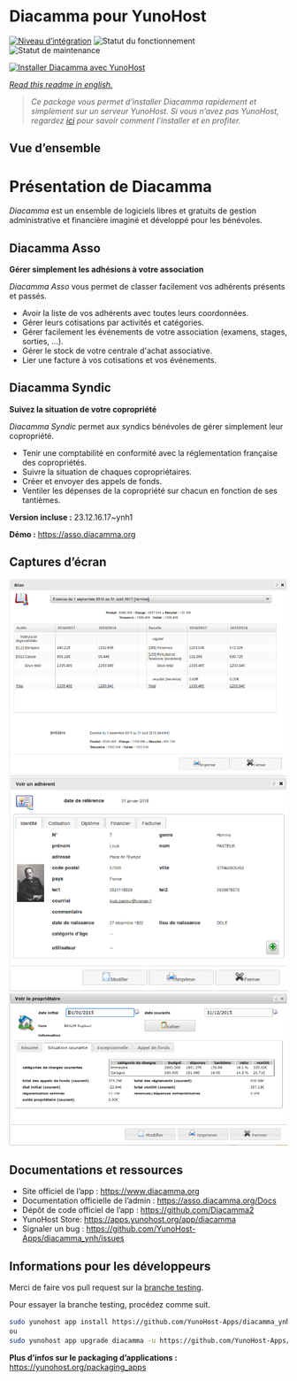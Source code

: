 <!--
N.B.: This README was automatically generated by https://github.com/YunoHost/apps/tree/master/tools/README-generator
It shall NOT be edited by hand.
-->

# Diacamma pour YunoHost

[![Niveau d’intégration](https://dash.yunohost.org/integration/diacamma.svg)](https://dash.yunohost.org/appci/app/diacamma) ![Statut du fonctionnement](https://ci-apps.yunohost.org/ci/badges/diacamma.status.svg) ![Statut de maintenance](https://ci-apps.yunohost.org/ci/badges/diacamma.maintain.svg)

[![Installer Diacamma avec YunoHost](https://install-app.yunohost.org/install-with-yunohost.svg)](https://install-app.yunohost.org/?app=diacamma)

*[Read this readme in english.](./README.md)*

> *Ce package vous permet d’installer Diacamma rapidement et simplement sur un serveur YunoHost.
Si vous n’avez pas YunoHost, regardez [ici](https://yunohost.org/#/install) pour savoir comment l’installer et en profiter.*

## Vue d’ensemble

# Présentation de Diacamma

_Diacamma_ est un ensemble de logiciels libres et gratuits de gestion administrative et financière imaginé et développé pour les bénévoles.

## Diacamma Asso

**Gérer simplement les adhésions à votre association**

_Diacamma Asso_ vous permet de classer facilement vos adhérents présents et passés.

 * Avoir la liste de vos adhérents avec toutes leurs coordonnées.
 * Gérer leurs cotisations par activités et catégories.
 * Gérer facilement les événements de votre association (examens, stages, sorties, ...).
 * Gérer le stock de votre centrale d'achat associative.
 * Lier une facture à vos cotisations et vos événements.

 
## Diacamma Syndic

**Suivez la situation de votre copropriété**

_Diacamma Syndic_ permet aux syndics bénévoles de gérer simplement leur copropriété.

 * Tenir une comptabilité en conformité avec la réglementation française des copropriétés.
 * Suivre la situation de chaques copropriétaires.
 * Créer et envoyer des appels de fonds.
 * Ventiler les dépenses de la copropriété sur chacun en fonction de ses tantièmes.


**Version incluse :** 23.12.16.17~ynh1

**Démo :** https://asso.diacamma.org

## Captures d’écran

![Capture d’écran de Diacamma](./doc/screenshots/03_bilan_comptable.png)
![Capture d’écran de Diacamma](./doc/screenshots/01_fiche_adherent.png)
![Capture d’écran de Diacamma](./doc/screenshots/02_situation_coporprietaire.png)

## Documentations et ressources

* Site officiel de l’app : <https://www.diacamma.org>
* Documentation officielle de l’admin : <https://asso.diacamma.org/Docs>
* Dépôt de code officiel de l’app : <https://github.com/Diacamma2>
* YunoHost Store: <https://apps.yunohost.org/app/diacamma>
* Signaler un bug : <https://github.com/YunoHost-Apps/diacamma_ynh/issues>

## Informations pour les développeurs

Merci de faire vos pull request sur la [branche testing](https://github.com/YunoHost-Apps/diacamma_ynh/tree/testing).

Pour essayer la branche testing, procédez comme suit.

``` bash
sudo yunohost app install https://github.com/YunoHost-Apps/diacamma_ynh/tree/testing --debug
ou
sudo yunohost app upgrade diacamma -u https://github.com/YunoHost-Apps/diacamma_ynh/tree/testing --debug
```

**Plus d’infos sur le packaging d’applications :** <https://yunohost.org/packaging_apps>
